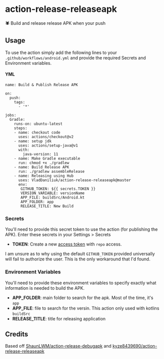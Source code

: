 # action-release-releaseapk

🕷 Build and release release APK when your push

## Usage

To use the action simply add the following lines to your `.github/workflows/android.yml` and provide the required Secrets and Environment variables.

#### YML
```
name: Build & Publish Release APK

on:
  push:
    tags:
      - '*'

jobs:
  Gradle:
    runs-on: ubuntu-latest
    steps:
    - name: checkout code
      uses: actions/checkout@v2
    - name: setup jdk
      uses: actions/setup-java@v1
      with:
        java-version: 11
    - name: Make Gradle executable
      run: chmod +x ./gradlew
    - name: Build Release APK
      run: ./gradlew assembleRelease
    - name: Releasing using Hub
      uses: VladDaniliuk/action-release-releaseapk@master
      env:
       GITHUB_TOKEN: ${{ secrets.TOKEN }}
       VERSION_VARIABLE: versionName
       APP_FILE: buildSrc/Android.kt
       APP_FOLDER: app
       RELEASE_TITLE: New Build
```

### Secrets

You'll need to provide this secret token to use the action (for publishing the APK). Enter these secrets in your Settings > Secrets

* **TOKEN**: Create a new [access token](https://github.com/settings/tokens) with `repo` access.

I am unsure as to why using the default `GITHUB_TOKEN` provided universally will fail to authorize the user. This is the only workaround that I'd found.

### Environment Variables

You'll need to provide these environment variables to specify exactly what information is needed to build the APK.

* **APP_FOLDER**: main folder to search for the apk. Most of the time, it's `app`
* **APP_FILE**: file to search for the versin. This action only used with kotlins `buildSrc`
* **RELEASE_TITLE**: title for releasing application

## Credits

Based off [ShaunLWM/action-release-debugapk](https://github.com/ShaunLWM/action-release-debugapk) and [kyze8439690/action-release-releaseapk](https://github.com/kyze8439690/action-release-releaseapk)
